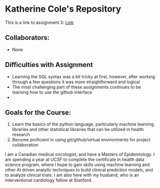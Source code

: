 # Katherine Cole's Repository

This is a link to assignment 3: [Link]()

## Collaborators:
* None

## Difficulties with Assignment
* Learning the SQL syntax was a bit tricky at first, however, after working through a few questions it was more straightforward and logical
* The most challenging part of these assignments continues to be learning how to use the github interface
* 

## Goals for the Course:
1. Learn the basics of the python language, particularly machine learning libraries and other statistical libraries that can be utilized in health research
2. Become proficient in using git/github/virtual environments for project collaboration

I am a Canadian medical oncologist, and have a Masters of Epidemiology. I am spending a year at UCSF to complete the certificate in health data science program, where I hope to gain skills using machine learning and other AI driven analytic techniques to build clinical prediction models, and to analyze clinical trials. I am also here with my husband, who is an interventional cardiology fellow at Stanford.


